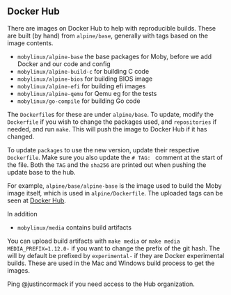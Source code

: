 ## Docker Hub

There are images on Docker Hub to help with reproducible builds. These are built (by hand) from `alpine/base`,
generally with tags based on the image contents.

- `mobylinux/alpine-base` the base packages for Moby, before we add Docker and our code and config
- `mobylinux/alpine-build-c` for building C code
- `mobylinux/alpine-bios` for building BIOS image
- `mobylinux/alpine-efi` for building efi images
- `mobylinux/alpine-qemu` for Qemu eg for the tests
- `mobylinux/go-compile` for building Go code


The `Dockerfile`s for these are under `alpine/base`. To update, modify the `Dockerfile` if you wish
to change the packages used, and `repositories` if needed, and run `make`. This will push the image
to Docker Hub if it has changed.

To update `packages` to use the new version, update their respective `Dockerfile`. Make sure you also update the `# TAG: ` comment at the start of the file.  Both the `TAG` and the `sha256` are printed out when pushing the update base to the hub.

For example, `alpine/base/alpine-base` is the image used to build the Moby image itself, which is
used in `alpine/Dockerfile`. The uploaded tags can be seen at [Docker Hub](https://hub.docker.com/r/mobylinux/alpine-base/tags/).

In addition
- `mobylinux/media` contains build artifacts

You can upload build artifacts with `make media` or `make media MEDIA_PREFIX=1.12.0-` if you want to change the prefix of the git hash.
The will by default be prefixed by `experimental-` if they are Docker experimental builds. These are used in the Mac and Windows build
process to get the images.

Ping @justincormack if you need access to the Hub organization.
